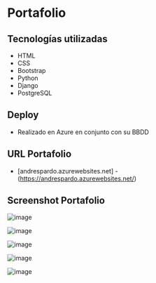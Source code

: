# Portafolio

## Tecnologías utilizadas
* HTML
* CSS
* Bootstrap
* Python
* Django
* PostgreSQL

## Deploy
* Realizado en Azure en conjunto con su BBDD

## URL Portafolio

* [andrespardo.azurewebsites.net] - (https://andrespardo.azurewebsites.net/)

## Screenshot Portafolio

![image](https://github.com/apardov/portafolio-andrespardo/assets/67979123/7b97901d-304a-49fa-8e39-82a4df91cf8a)

![image](https://github.com/apardov/portafolio-andrespardo/assets/67979123/ce262f4e-7d92-4904-885d-49e2cf2c22ae)

![image](https://github.com/apardov/portafolio-andrespardo/assets/67979123/a4bb4eda-79ac-413d-9680-291ad6d9f8ff)

![image](https://github.com/apardov/portafolio-andrespardo/assets/67979123/886145e5-c733-45cd-89de-9c50d924efff)

![image](https://github.com/apardov/portafolio-andrespardo/assets/67979123/9cd10ece-cb5f-4904-bf08-404a08fdec73)

